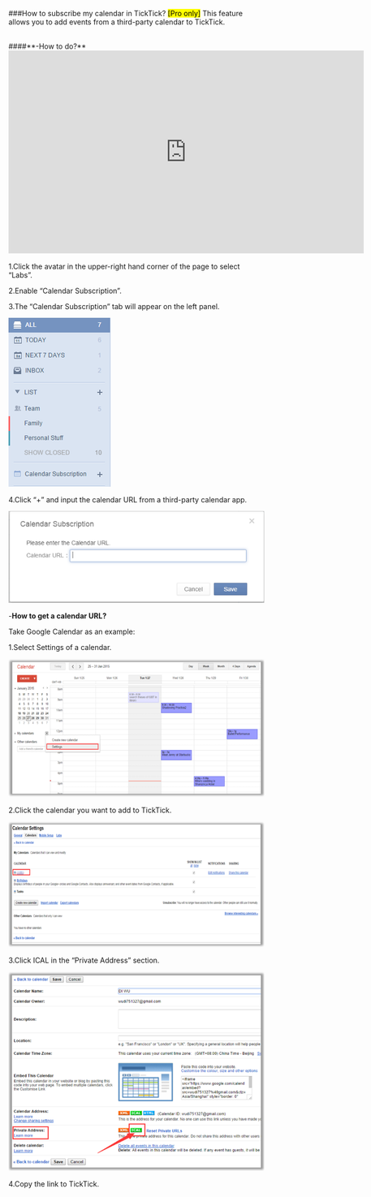 ###How to subscribe my calendar in TickTick? <mark>[Pro only]</mark>
This feature allows you to add events from a third-party calendar to TickTick.

<br />
####**-How to do?**

<iframe width="700" height="400" src="https://www.youtube.com/embed/zCsCP4VBUX4?list=PLbWRKVi0_aTH4wo0Z2kCuMy7RHV7t9onw" frameborder="0" allowfullscreen></iframe>

1.Click the avatar in the upper-right hand corner of the page to select “Labs”.

2.Enable “Calendar Subscription”.

3.The “Calendar Subscription” tab will appear on the left panel.

![](../images/image023.png)

4.Click “+” and input the calendar URL from a third-party calendar app.

![](../images/image025.png)

-**How to get a calendar URL?**

Take Google Calendar as an example:

1.Select Settings of a calendar.

![](../images/C5.png)

2.Click the calendar you want to add to TickTick.

![](../images/C6.png)

3.Click ICAL in the “Private Address” section.

![](../images/C7.png)

4.Copy the link to TickTick. 


